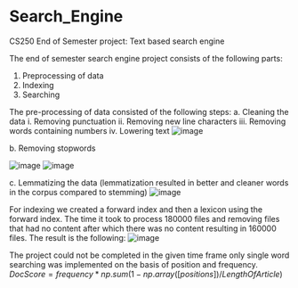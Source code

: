 # Search_Engine
CS250 End of Semester project: Text based search engine

The end of semester search engine project consists of the following parts:
1. Preprocessing of data
2. Indexing
3. Searching

The pre-processing of data consisted of the following steps:
a. Cleaning the data
     i. Removing punctuation
    ii. Removing new line characters
   iii. Removing words containing numbers
    iv. Lowering text
![image](https://user-images.githubusercontent.com/103884662/210053963-e9ab72b9-782c-448c-84d5-8c7d3f700580.png)

b. Removing stopwords

![image](https://user-images.githubusercontent.com/103884662/210054015-0ac4f14b-ab1c-4ad5-a2b8-51a70a11f42a.png)
![image](https://user-images.githubusercontent.com/103884662/210054081-a0040106-e940-41f3-9e3b-1a6b1aca7624.png)

c. Lemmatizing the data (lemmatization resulted in better and cleaner words in the corpus compared to stemming)
![image](https://user-images.githubusercontent.com/103884662/210054118-0b45f21c-3758-45c8-842a-690c7bef6a20.png)

For indexing we created a forward index and then a lexicon using the forward index. The time it took to process 180000 files and removing files that had no content after which there was no content resulting in 160000 files. The result is the following:
![image](https://user-images.githubusercontent.com/103884662/210053893-cd191507-fb17-4435-8b73-d899c87736b4.png)

The project could not be completed in the given time frame only single word searching was implemented on the basis of position and frequency.
$DocScore = frequency * np.sum(1 - np.array([positions])/LengthOfArticle)$
